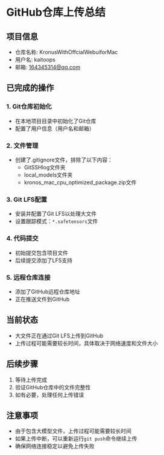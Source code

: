 # GitHub仓库上传总结

## 项目信息
- 仓库名称: KronusWithOffcialWebuiforMac
- 用户名: kaitoops
- 邮箱: 164345314@qq.com

## 已完成的操作

### 1. Git仓库初始化
- 在本地项目目录中初始化了Git仓库
- 配置了用户信息（用户名和邮箱）

### 2. 文件管理
- 创建了.gitignore文件，排除了以下内容：
  - GitSSHlog文件夹
  - local_models文件夹
  - kronos_mac_cpu_optimized_package.zip文件

### 3. Git LFS配置
- 安装并配置了Git LFS以处理大文件
- 设置跟踪模式：`*.safetensors`文件

### 4. 代码提交
- 初始提交包含项目文件
- 后续提交添加了LFS支持

### 5. 远程仓库连接
- 添加了GitHub远程仓库地址
- 正在推送文件到GitHub

## 当前状态
- 大文件正在通过Git LFS上传到GitHub
- 上传过程可能需要较长时间，具体取决于网络速度和文件大小

## 后续步骤
1. 等待上传完成
2. 验证GitHub仓库中的文件完整性
3. 如有必要，处理任何上传错误

## 注意事项
- 由于包含大模型文件，上传过程可能需要较长时间
- 如果上传中断，可以重新运行`git push`命令继续上传
- 确保网络连接稳定以避免上传失败
